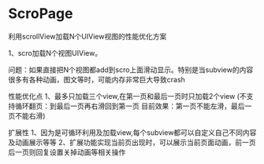 # ScroPage
利用scrollView加载N个UIView视图的性能优化方案

1、scro加载N个视图UIView。

问题：如果直接把N个视图都add到scro上面滑动显示。特别是当subview的内容很多有各种动画，图文等时，可能内存非常巨大导致crash

性能优化点
1、最多只加载三个view,在第一页和最后一页时只加载2个view (不支持循环翻页：到最后一页再右滑回到第一页  目前效果：第一页不能左滑，最后一页不能右滑)

扩展性
1、因为是可循环利用及加载view,每个subview都可以自定义自己不同内容及动画展示等等
2、扩展功能实现当前页出现时，可以展示当前页面动画，前一页后一页则回复设置关掉动画等相关操作

